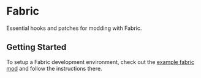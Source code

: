 # Fabric

Essential hooks and patches for modding with Fabric.

## Getting Started

To setup a Fabric development environment, check out the [example fabric mod](https://github.com/FabricMC/fabric-example-mod) and follow the instructions there.
